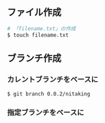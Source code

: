 ## ファイル作成

```sh
# 「filename.txt」の作成
$ touch filename.txt 

```

## ブランチ作成
### カレントブランチをベースに
```
$ git branch 0.0.2/nitaking
```

### 指定ブランチをベースに
```

```
